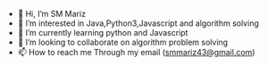 - 👋 Hi, I’m SM Mariz
- 👀 I’m interested in Java,Python3,Javascript and algorithm solving
- 🌱 I’m currently learning python and Javascript
- 💞️ I’m looking to collaborate on algorithm problem solving
- 📫 How to reach me Through my email (smmariz43@gmail.com)

<!---
mariz43/mariz43 is a ✨ special ✨ repository because its `README.md` (this file) appears on your GitHub profile.
You can click the Preview link to take a look at your changes.
--->
